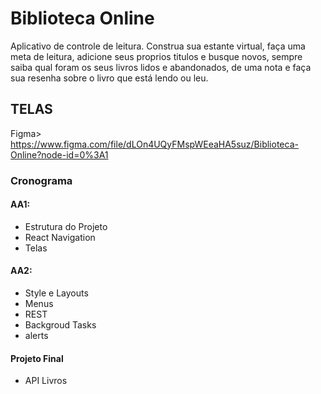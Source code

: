 # Biblioteca Online

Aplicativo de controle de leitura.
Construa sua estante virtual, faça uma meta de leitura, adicione seus proprios titulos e busque novos, sempre saiba qual foram os seus livros lidos e abandonados, de uma nota e faça sua resenha sobre o livro que está lendo ou leu.

## TELAS

Figma> https://www.figma.com/file/dLOn4UQyFMspWEeaHA5suz/Biblioteca-Online?node-id=0%3A1

### Cronograma

#### AA1:

- Estrutura do Projeto
- React Navigation
- Telas

#### AA2:

- Style e Layouts
- Menus
- REST
- Backgroud Tasks
- alerts

#### Projeto Final

- API Livros
